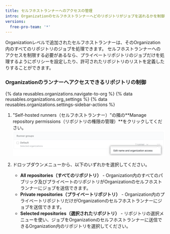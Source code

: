 ```yaml
---
title: セルフホストランナーへのアクセスの管理
intro: Organizationのセルフホストランナーへどのリポジトリがジョブを送れるかを制御できます。
versions:
  free-pro-team: '*'
---
```


Organizationレベルで追加されたセルフホストランナーは、そのOrganization内のすべてのリポジトリのジョブを処理できます。 セルフホストランナーへのアクセスを制限する必要があるなら、プライベートリポジトリのジョブだけを処理するようにポリシーを設定したり、許可されたリポジトリのリストを定義したりすることができます。

### Organizationのランナーへアクセスできるリポジトリの制御

{% data reusables.organizations.navigate-to-org %}
{% data reusables.organizations.org_settings %}
{% data reusables.organizations.settings-sidebar-actions %}
1. "Self-hosted runners（セルフホストランナー）"の隣の**Manage repository permissions（リポジトリの権限の管理）**をクリックしてください。 ![リポジトリの権限の管理](/assets/images/help/settings/actions-runner-manage-permissions.png)

1. ドロップダウンメニューから、以下のいずれかを選択してください。

   * **All repositories（すべてのリポジトリ）** - Organization内のすべてのパブリック及びプライベートのリポジトリがOrganizationのセルフホストランナーにジョブを送信できます。
   * **Private repositories（プライベートリポジトリ）** - Organization内のプライベートリポジトリだけがOrganizationのセルフホストランナーにジョブを送信できます。
   * **Selected repositories（選択されたリポジトリ）** - リポジトリの選択メニューを使い、ジョブをOrganizationのセルフホストランナーに送信できるOrganization内のリポジトリを選択してください。
